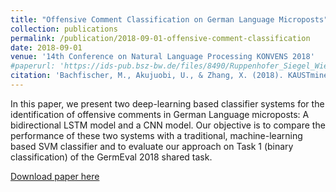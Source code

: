 ```yaml
---
title: "Offensive Comment Classification on German Language Microposts"
collection: publications
permalink: /publication/2018-09-01-offensive-comment-classification
date: 2018-09-01
venue: '14th Conference on Natural Language Processing KONVENS 2018'
#paperurl: 'https://ids-pub.bsz-bw.de/files/8490/Ruppenhofer_Siegel_Wiegand_GermEval2018_Proceedings.pdf#page=39'
citation: 'Bachfischer, M., Akujuobi, U., & Zhang, X. (2018). KAUSTmine-Offensive Comment Classification on German Language Microposts. In <i>14th Conference on Natural Language Processing KONVENS 2018.</i>'
---
```

In this paper, we present two deep-learning based classifier systems for the identification of offensive comments in German Language microposts: A bidirectional LSTM model and a CNN model. Our objective is to compare the performance of these two systems with a traditional, machine-learning based SVM classifier and to evaluate our approach on Task 1 (binary classification) of the GermEval 2018 shared task.

[Download paper here](https://ids-pub.bsz-bw.de/files/8490/Ruppenhofer_Siegel_Wiegand_GermEval2018_Proceedings.pdf#page=39)